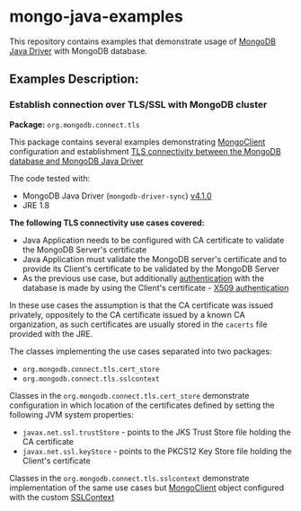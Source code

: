 # mongo-java-examples
This repository contains examples that demonstrate usage of [MongoDB Java Driver](https://mongodb.github.io/mongo-java-driver/) with MongoDB database.

## Examples Description:

### Establish connection over TLS/SSL with MongoDB cluster
**Package:** `org.mongodb.connect.tls`

This package contains several examples demonstrating [MongoClient](https://mongodb.github.io/mongo-java-driver/4.1/apidocs/mongodb-driver-sync/com/mongodb/client/MongoClient.html) configuration and establishment [TLS connectivity between the MongoDB database and MongoDB Java Driver](https://mongodb.github.io/mongo-java-driver/4.1/driver/tutorials/ssl/)

The code tested with:
- MongoDB Java Driver (`mongodb-driver-sync`) [v4.1.0](https://mongodb.github.io/mongo-java-driver/4.1/)
- JRE 1.8

**The following TLS connectivity use cases covered:**
- Java Application needs to be configured with CA certificate to validate the MongoDB Server's certificate
- Java Application must validate the MongoDB server's certificate and to provide its Client's certificate to be validated by the MongoDB Server
- As the previous use case, but additionally [authentication](http://mongodb.github.io/mongo-java-driver/4.1/driver-reactive/tutorials/authentication/) with the database is made by using the Client's certificate - [X509 authentication](https://docs.mongodb.com/manual/core/security-x.509/#x-509)

In these use cases the assumption is that the CA certificate was issued privately, oppositely to the CA certificate issued by a known CA organization, as such certificates are usually stored in the `cacerts` file provided with the JRE. 

The classes implementing the use cases separated into two packages: 
- `org.mongodb.connect.tls.cert_store`
- `org.mongodb.connect.tls.sslcontext`

Classes in the `org.mongodb.connect.tls.cert_store` demonstrate configuration in which location of the certificates defined by setting the following JVM system properties:
- `javax.net.ssl.trustStore` - points to the JKS Trust Store file holding the CA certificate
- `javax.net.ssl.keyStore` - points to the PKCS12 Key Store file holding the Client's certificate

Classes in the `org.mongodb.connect.tls.sslcontext` demonstrate implementation of the same use cases but [MongoClient](https://mongodb.github.io/mongo-java-driver/4.1/apidocs/mongodb-driver-sync/com/mongodb/client/MongoClient.html) object configured with the custom [SSLContext](https://docs.oracle.com/javase/8/docs/api/javax/net/ssl/SSLContext.html)
